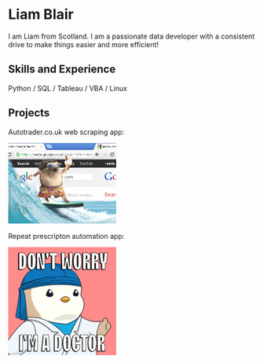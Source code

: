 # Liam Blair

I am Liam from Scotland. I am a passionate data developer with a consistent drive to make things easier and more efficient!

## Skills and Experience
Python / SQL / Tableau / VBA / Linux

## Projects

Autotrader.co.uk web scraping app:            

<img src="https://github.com/liamjblair/liamjblair/blob/main/giphy.gif" width="220"/>            

Repeat prescripton automation app:

<img src="https://github.com/liamjblair/liamjblair/blob/main/doctor.gif" width="220">



